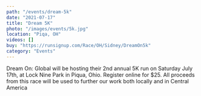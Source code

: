 ```yaml
---
path: "/events/dream-5k"
date: "2021-07-17"
title: "Dream 5K"
photo: "/images/events/5k.jpg"
location: "Piqa, OH"
videos: []
buy: "https://runsignup.com/Race/OH/Sidney/DreamOn5k"
category: "Events"
---
```


Dream On: Global will be hosting their 2nd annual 5K run on Saturday July 17th, at Lock Nine Park in Piqua, Ohio. Register online for $25. All proceeds from this race will be used to further our work both locally and in Central America